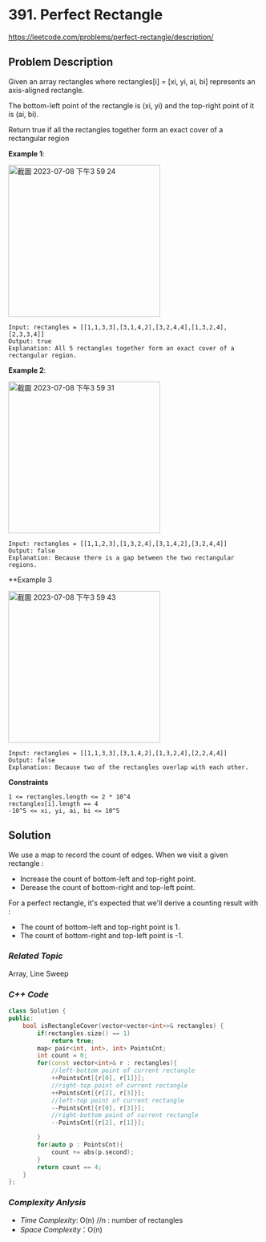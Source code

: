 # 391. Perfect Rectangle
https://leetcode.com/problems/perfect-rectangle/description/

## Problem Description

Given an array rectangles where rectangles[i] = [xi, yi, ai, bi] represents an axis-aligned rectangle. 

The bottom-left point of the rectangle is (xi, yi) and the top-right point of it is (ai, bi).

Return true if all the rectangles together form an exact cover of a rectangular region


**Example 1**:

<img width="303" alt="截圖 2023-07-08 下午3 59 24" src="https://github.com/Eddiecc06/LeetCode/assets/18256877/57a12cf5-e945-418c-80cb-8b5b5a060310">

```
Input: rectangles = [[1,1,3,3],[3,1,4,2],[3,2,4,4],[1,3,2,4],[2,3,3,4]]
Output: true
Explanation: All 5 rectangles together form an exact cover of a rectangular region.
```
**Example 2**:

<img width="303" alt="截圖 2023-07-08 下午3 59 31" src="https://github.com/Eddiecc06/LeetCode/assets/18256877/730b12c6-9b93-4c91-807e-3a448c305dff">

```
Input: rectangles = [[1,1,2,3],[1,3,2,4],[3,1,4,2],[3,2,4,4]]
Output: false
Explanation: Because there is a gap between the two rectangular regions.
```

**Example 3

<img width="303" alt="截圖 2023-07-08 下午3 59 43" src="https://github.com/Eddiecc06/LeetCode/assets/18256877/ac50563f-fb64-4ae8-aeb5-40c38d052b89">

```
Input: rectangles = [[1,1,3,3],[3,1,4,2],[1,3,2,4],[2,2,4,4]]
Output: false
Explanation: Because two of the rectangles overlap with each other.
```

**Constraints**
```
1 <= rectangles.length <= 2 * 10^4
rectangles[i].length == 4
-10^5 <= xi, yi, ai, bi <= 10^5
```

## Solution

We use a map to record the count of edges. When we visit a given rectangle :

 - Increase the count of bottom-left and top-right point.
 - Derease the count of bottom-right and top-left point.

For a perfect rectangle, it's expected that we'll derive a counting result with :

  - The count of bottom-left and top-right point is 1.
  - The count of bottom-right and top-left point is -1.

### _Related Topic_
   Array, Line Sweep

### _C++ Code_
```cpp
class Solution {
public:
    bool isRectangleCover(vector<vector<int>>& rectangles) {
        if(rectangles.size() == 1)
            return true;
        map< pair<int, int>, int> PointsCnt;
        int count = 0;
        for(const vector<int>& r : rectangles){
            //left-bottom point of current rectangle
            ++PointsCnt[{r[0], r[1]}];
            //right-top point of current rectangle
            ++PointsCnt[{r[2], r[3]}];            
            //left-top point of current rectangle
            --PointsCnt[{r[0], r[3]}];
            //right-bottom point of current rectangle
            --PointsCnt[{r[2], r[1]}];

        }
        for(auto p : PointsCnt){
            count += abs(p.second);
        }
        return count == 4;
    }
};
```

### _Complexity Anlysis_
- _Time Complexity_: O(n)   //n : number of rectangles
- _Space Complexity_：O(n)

